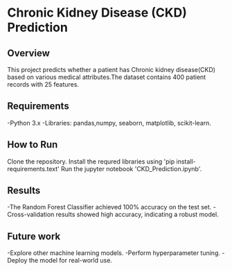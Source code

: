 # Chronic Kidney Disease (CKD) Prediction

## Overview
This project predicts whether a patient has Chronic kidney disease(CKD) based on various medical attributes.The dataset contains 400 patient records with 25 features.

## Requirements
-Python 3.x
-Libraries: pandas,numpy, seaborn, matplotlib, scikit-learn.

## How to Run
Clone the repository.
Install the requred libraries using 'pip install-requirements.text'
Run the jupyter notebook 'CKD_Prediction.ipynb'.

## Results
-The Random Forest Classifier achieved 100% accuracy on the test set.
-Cross-validation results showed high accuracy, indicating a robust model.

## Future work
-Explore other machine learning models.
-Perform hyperparameter tuning.
-Deploy the model for real-world use.
